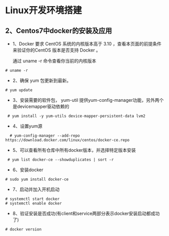
# Linux开发环境搭建
## 2、Centos7中docker的安装及应用
 - 1、Docker 要求 CentOS 系统的内核版本高于 3.10 ，查看本页面的前提条件来验证你的CentOS 版本是否支持 Docker 。

   通过 uname -r 命令查看你当前的内核版本
```
# uname -r
```

 - 2、确保 yum 包更新到最新。

 ```
 # yum update
 ```

 - 3、安装需要的软件包， yum-util 提供yum-config-manager功能，另外两个是devicemapper驱动依赖的
 ```
  # yum install -y yum-utils device-mapper-persistent-data lvm2
 ```

 - 4、设置yum源

```
  # yum-config-manager --add-repo https://download.docker.com/linux/centos/docker-ce.repo
```
 
 - 5、可以查看所有仓库中所有docker版本，并选择特定版本安装

 ```
  # yum list docker-ce --showduplicates | sort -r
 ```

 - 6、安装docker

 ```
 # sudo yum install docker-ce
 ```

 - 7、启动并加入开机启动

 ```
 # systemctl start docker
 # systemctl enable docker
 ```

 - 8、验证安装是否成功(有client和service两部分表示docker安装启动都成功了)

 ```
 # docker version
 ```